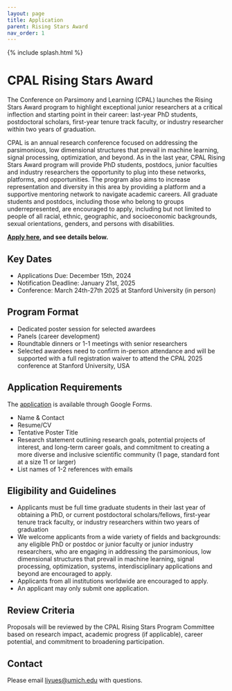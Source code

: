 ```yaml
---
layout: page
title: Application
parent: Rising Stars Award
nav_order: 1
---
```


{% include splash.html %}

# CPAL Rising Stars Award

The Conference on Parsimony and Learning (CPAL) launches the Rising Stars Award
program to highlight exceptional junior researchers at a critical inflection and
starting point in their career: last-year PhD students, postdoctoral scholars,
first-year tenure track faculty, or industry researcher within two years of
graduation.

CPAL is an annual research conference focused on addressing the parsimonious,
low dimensional structures that prevail in machine learning, signal processing,
optimization, and beyond. As in the last year, CPAL Rising Stars Award program
will provide PhD students, postdocs, junior faculties and industry researchers
the opportunity to plug into these networks, platforms, and opportunities. The
program also aims to increase representation and diversity in this area by
providing a platform and a supportive mentoring network to navigate academic
careers. All graduate students and postdocs, including those who belong to
groups underrepresented, are encouraged to apply, including but not limited to
people of all racial, ethnic, geographic, and socioeconomic backgrounds, sexual
orientations, genders, and persons with disabilities.

**[Apply here](https://docs.google.com/forms/d/e/1FAIpQLSdaf9wAIlBwSa1ssRvMDq27tM67Va_-1lc-q0RgF6ilzNlIrw/viewform), and see details below.**

## Key Dates

- Applications Due: December 15th, 2024
- Notification Deadline: January 21st, 2025
- Conference: March 24th-27th 2025 at Stanford University (in person)

## Program Format

- Dedicated poster session for selected awardees
- Panels (career development)
- Roundtable dinners or 1-1 meetings with senior researchers
- Selected awardees need to confirm in-person attendance and will be supported
  with a full registration waiver to attend the CPAL 2025 conference at Stanford
  University, USA

## Application Requirements

The [application](https://docs.google.com/forms/d/e/1FAIpQLSdaf9wAIlBwSa1ssRvMDq27tM67Va_-1lc-q0RgF6ilzNlIrw/viewform) is available through Google Forms.
- Name & Contact 
- Resume/CV
- Tentative Poster Title
- Research statement outlining research goals, potential projects of interest,
  and long-term career goals, and commitment to creating a more diverse and
  inclusive scientific community (1 page, standard font at a size 11 or larger)
- List names of 1-2 references with emails

## Eligibility and Guidelines

- Applicants must be full time graduate students in their last year of
  obtaining a PhD, or current postdoctoral scholars/fellows, first-year tenure
  track faculty, or industry researchers within two years of graduation
- We welcome applicants from a wide variety of fields and backgrounds: any
  eligible PhD or postdoc or junior faculty or junior industry researchers, who
  are engaging in addressing the parsimonious, low dimensional structures that
  prevail in machine learning, signal processing, optimization, systems,
  interdisciplinary applications and beyond are encouraged to apply.
- Applicants from all institutions worldwide are encouraged to apply.
- An applicant may only submit one application.

## Review Criteria

Proposals will be reviewed by the CPAL Rising Stars Program Committee based on
research impact, academic progress (if applicable), career potential, and
commitment to broadening participation.

## Contact

Please email [liyues@umich.edu](mailto:liyues@umich.edu) with questions.
